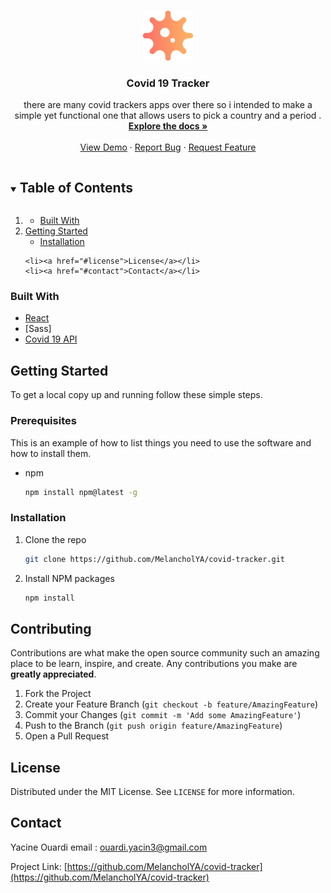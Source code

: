 <br />
<p align="center">
  <a href="https://github.com/MelancholYA/covid-tracker">
    <img src="./public/virus.svg" alt="Logo" width="80" height="80">
  </a>

  <h3 align="center">Covid 19 Tracker</h3>

  <p align="center">
    there are many covid trackers apps over there so i intended to make a simple yet functional one that allows users to pick a country and a period .
    <br />
    <a href="https://github.com/MelancholYA/covid-tracker"><strong>Explore the docs »</strong></a>
    <br />
    <br />
    <a href="https://github.com/MelancholYA/covid-tracker">View Demo</a>
    ·
    <a href="https://github.com/MelancholYA/covid-tracker/issues">Report Bug</a>
    ·
    <a href="https://github.com/MelancholYA/covid-tracker/issues">Request Feature</a>
  </p>
</p>

<!-- TABLE OF CONTENTS -->
<details open="open">
  <summary><h2 style="display: inline-block">Table of Contents</h2></summary>
  <ol>
    <li>
      <ul>
        <li><a href="#built-with">Built With</a></li>
      </ul>
    </li>
    <li>
      <a href="#getting-started">Getting Started</a>
      <ul>
        <li><a href="#installation">Installation</a></li>
      </ul>
    </li>
    
    <li><a href="#license">License</a></li>
    <li><a href="#contact">Contact</a></li>
  </ol>
</details>

### Built With

- [React](https://reactjs.org)
- [Sass]
- [Covid 19 API](https://api.covid19api.com)

<!-- GETTING STARTED -->

## Getting Started

To get a local copy up and running follow these simple steps.

### Prerequisites

This is an example of how to list things you need to use the software and how to install them.

- npm
  ```sh
  npm install npm@latest -g
  ```

### Installation

1. Clone the repo
   ```sh
   git clone https://github.com/MelancholYA/covid-tracker.git
   ```
2. Install NPM packages
   ```sh
   npm install
   ```

<!-- CONTRIBUTING -->

## Contributing

Contributions are what make the open source community such an amazing place to be learn, inspire, and create. Any contributions you make are **greatly appreciated**.

1. Fork the Project
2. Create your Feature Branch (`git checkout -b feature/AmazingFeature`)
3. Commit your Changes (`git commit -m 'Add some AmazingFeature'`)
4. Push to the Branch (`git push origin feature/AmazingFeature`)
5. Open a Pull Request

<!-- LICENSE -->

## License

Distributed under the MIT License. See `LICENSE` for more information.

<!-- CONTACT -->

## Contact

Yacine Ouardi email : ouardi.yacin3@gmail.com

Project Link: [https://github.com/MelancholYA/covid-tracker](https://github.com/MelancholYA/covid-tracker)
